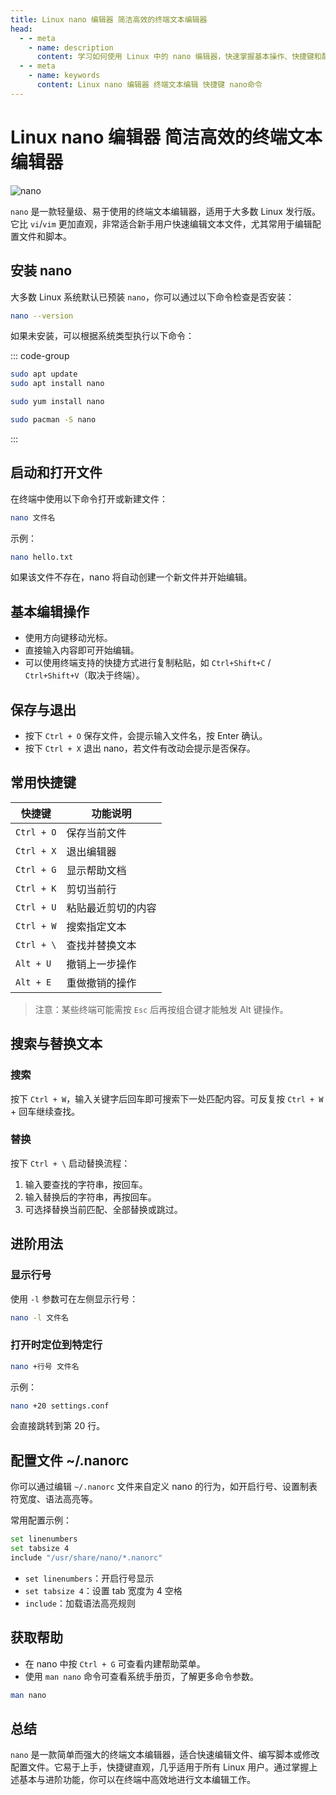 ```yaml
---
title: Linux nano 编辑器 简洁高效的终端文本编辑器
head:
  - - meta
    - name: description
      content: 学习如何使用 Linux 中的 nano 编辑器，快速掌握基本操作、快捷键和配置技巧，提升终端下的编辑效率。
  - - meta
    - name: keywords
      content: Linux nano 编辑器 终端文本编辑 快捷键 nano命令
---
```


# Linux nano 编辑器 简洁高效的终端文本编辑器

![nano](https://i.theojs.cn/docs/nano.webp 'nano')

`nano` 是一款轻量级、易于使用的终端文本编辑器，适用于大多数 Linux 发行版。它比 `vi`/`vim` 更加直观，非常适合新手用户快速编辑文本文件，尤其常用于编辑配置文件和脚本。

## 安装 nano

大多数 Linux 系统默认已预装 `nano`，你可以通过以下命令检查是否安装：

```bash
nano --version
```

如果未安装，可以根据系统类型执行以下命令：

::: code-group

```bash [Debian / Ubuntu]
sudo apt update
sudo apt install nano
```

```bash [CentOS / RHEL]
sudo yum install nano
```

```bash [Arch Linux]
sudo pacman -S nano
```

:::

## 启动和打开文件

在终端中使用以下命令打开或新建文件：

```bash
nano 文件名
```

示例：

```bash
nano hello.txt
```

如果该文件不存在，nano 将自动创建一个新文件并开始编辑。

## 基本编辑操作

- 使用方向键移动光标。
- 直接输入内容即可开始编辑。
- 可以使用终端支持的快捷方式进行复制粘贴，如 `Ctrl+Shift+C` / `Ctrl+Shift+V`（取决于终端）。

## 保存与退出

- 按下 `Ctrl + O` 保存文件，会提示输入文件名，按 Enter 确认。
- 按下 `Ctrl + X` 退出 nano，若文件有改动会提示是否保存。

## 常用快捷键

| 快捷键     | 功能说明           |
| ---------- | ------------------ |
| `Ctrl + O` | 保存当前文件       |
| `Ctrl + X` | 退出编辑器         |
| `Ctrl + G` | 显示帮助文档       |
| `Ctrl + K` | 剪切当前行         |
| `Ctrl + U` | 粘贴最近剪切的内容 |
| `Ctrl + W` | 搜索指定文本       |
| `Ctrl + \` | 查找并替换文本     |
| `Alt + U`  | 撤销上一步操作     |
| `Alt + E`  | 重做撤销的操作     |

> 注意：某些终端可能需按 `Esc` 后再按组合键才能触发 Alt 键操作。

## 搜索与替换文本

### 搜索

按下 `Ctrl + W`，输入关键字后回车即可搜索下一处匹配内容。可反复按 `Ctrl + W` + 回车继续查找。

### 替换

按下 `Ctrl + \` 启动替换流程：

1. 输入要查找的字符串，按回车。
2. 输入替换后的字符串，再按回车。
3. 可选择替换当前匹配、全部替换或跳过。

## 进阶用法

### 显示行号

使用 `-l` 参数可在左侧显示行号：

```bash
nano -l 文件名
```

### 打开时定位到特定行

```bash
nano +行号 文件名
```

示例：

```bash
nano +20 settings.conf
```

会直接跳转到第 20 行。

## 配置文件 ~/.nanorc

你可以通过编辑 `~/.nanorc` 文件来自定义 nano 的行为，如开启行号、设置制表符宽度、语法高亮等。

常用配置示例：

```bash
set linenumbers
set tabsize 4
include "/usr/share/nano/*.nanorc"
```

- `set linenumbers`：开启行号显示
- `set tabsize 4`：设置 tab 宽度为 4 空格
- `include`：加载语法高亮规则

## 获取帮助

- 在 nano 中按 `Ctrl + G` 可查看内建帮助菜单。
- 使用 `man nano` 命令可查看系统手册页，了解更多命令参数。

```bash
man nano
```

## 总结

`nano` 是一款简单而强大的终端文本编辑器，适合快速编辑文件、编写脚本或修改配置文件。它易于上手，快捷键直观，几乎适用于所有 Linux 用户。通过掌握上述基本与进阶功能，你可以在终端中高效地进行文本编辑工作。
